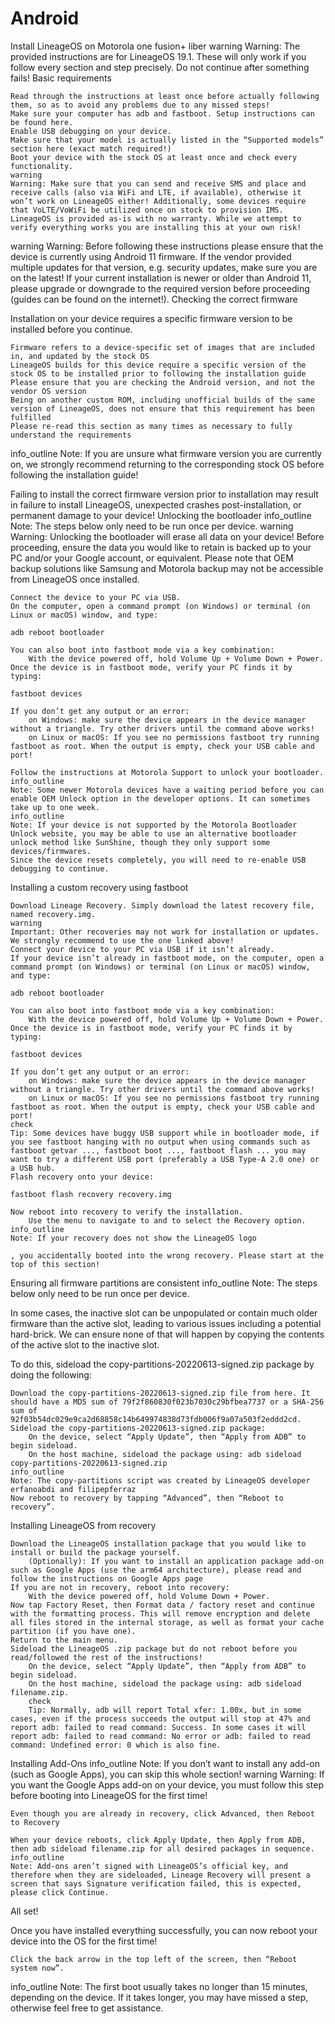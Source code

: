 # Android
Install LineageOS on
Motorola one fusion+
liber
warning
Warning: The provided instructions are for LineageOS 19.1. These will only work if you follow every section and step precisely.
Do not continue after something fails!
Basic requirements

    Read through the instructions at least once before actually following them, so as to avoid any problems due to any missed steps!
    Make sure your computer has adb and fastboot. Setup instructions can be found here.
    Enable USB debugging on your device.
    Make sure that your model is actually listed in the “Supported models” section here (exact match required!)
    Boot your device with the stock OS at least once and check every functionality.
    warning
    Warning: Make sure that you can send and receive SMS and place and receive calls (also via WiFi and LTE, if available), otherwise it won’t work on LineageOS either! Additionally, some devices require that VoLTE/VoWiFi be utilized once on stock to provision IMS.
    LineageOS is provided as-is with no warranty. While we attempt to verify everything works you are installing this at your own risk!

warning
Warning: Before following these instructions please ensure that the device is currently using Android 11 firmware.
If the vendor provided multiple updates for that version, e.g. security updates, make sure you are on the latest!
If your current installation is newer or older than Android 11, please upgrade or downgrade to the required version before proceeding (guides can be found on the internet!).
Checking the correct firmware

Installation on your device requires a specific firmware version to be installed before you continue.

    Firmware refers to a device-specific set of images that are included in, and updated by the stock OS
    LineageOS builds for this device require a specific version of the stock OS to be installed prior to following the installation guide
    Please ensure that you are checking the Android version, and not the vendor OS version
    Being on another custom ROM, including unofficial builds of the same version of LineageOS, does not ensure that this requirement has been fulfilled
    Please re-read this section as many times as necessary to fully understand the requirements

info_outline
Note: If you are unsure what firmware version you are currently on, we strongly recommend returning to the corresponding stock OS before following the installation guide!

Failing to install the correct firmware version prior to installation may result in failure to install LineageOS, unexpected crashes post-installation, or permanent damage to your device!
Unlocking the bootloader
info_outline
Note: The steps below only need to be run once per device.
warning
Warning: Unlocking the bootloader will erase all data on your device! Before proceeding, ensure the data you would like to retain is backed up to your PC and/or your Google account, or equivalent. Please note that OEM backup solutions like Samsung and Motorola backup may not be accessible from LineageOS once installed.

    Connect the device to your PC via USB.
    On the computer, open a command prompt (on Windows) or terminal (on Linux or macOS) window, and type:

    adb reboot bootloader

    You can also boot into fastboot mode via a key combination:
        With the device powered off, hold Volume Up + Volume Down + Power.
    Once the device is in fastboot mode, verify your PC finds it by typing:

    fastboot devices

    If you don’t get any output or an error:
        on Windows: make sure the device appears in the device manager without a triangle. Try other drivers until the command above works!
        on Linux or macOS: If you see no permissions fastboot try running fastboot as root. When the output is empty, check your USB cable and port!

    Follow the instructions at Motorola Support to unlock your bootloader.
    info_outline
    Note: Some newer Motorola devices have a waiting period before you can enable OEM Unlock option in the developer options. It can sometimes take up to one week.
    info_outline
    Note: If your device is not supported by the Motorola Bootloader Unlock website, you may be able to use an alternative bootloader unlock method like SunShine, though they only support some devices/firmwares.
    Since the device resets completely, you will need to re-enable USB debugging to continue.

Installing a custom recovery using fastboot

    Download Lineage Recovery. Simply download the latest recovery file, named recovery.img.
    warning
    Important: Other recoveries may not work for installation or updates. We strongly recommend to use the one linked above!
    Connect your device to your PC via USB if it isn’t already.
    If your device isn’t already in fastboot mode, on the computer, open a command prompt (on Windows) or terminal (on Linux or macOS) window, and type:

    adb reboot bootloader

    You can also boot into fastboot mode via a key combination:
        With the device powered off, hold Volume Up + Volume Down + Power.
    Once the device is in fastboot mode, verify your PC finds it by typing:

    fastboot devices

    If you don’t get any output or an error:
        on Windows: make sure the device appears in the device manager without a triangle. Try other drivers until the command above works!
        on Linux or macOS: If you see no permissions fastboot try running fastboot as root. When the output is empty, check your USB cable and port!
    check
    Tip: Some devices have buggy USB support while in bootloader mode, if you see fastboot hanging with no output when using commands such as fastboot getvar ..., fastboot boot ..., fastboot flash ... you may want to try a different USB port (preferably a USB Type-A 2.0 one) or a USB hub.
    Flash recovery onto your device:

    fastboot flash recovery recovery.img

    Now reboot into recovery to verify the installation.
        Use the menu to navigate to and to select the Recovery option.
    info_outline
    Note: If your recovery does not show the LineageOS logo 

    , you accidentally booted into the wrong recovery. Please start at the top of this section!

Ensuring all firmware partitions are consistent
info_outline
Note: The steps below only need to be run once per device.

In some cases, the inactive slot can be unpopulated or contain much older firmware than the active slot, leading to various issues including a potential hard-brick. We can ensure none of that will happen by copying the contents of the active slot to the inactive slot.

To do this, sideload the copy-partitions-20220613-signed.zip package by doing the following:

    Download the copy-partitions-20220613-signed.zip file from here. It should have a MD5 sum of 79f2f860830f023b7030c29bfbea7737 or a SHA-256 sum of 92f03b54dc029e9ca2d68858c14b649974838d73fdb006f9a07a503f2eddd2cd.
    Sideload the copy-partitions-20220613-signed.zip package:
        On the device, select “Apply Update”, then “Apply from ADB” to begin sideload.
        On the host machine, sideload the package using: adb sideload copy-partitions-20220613-signed.zip
    info_outline
    Note: The copy-partitions script was created by LineageOS developer erfanoabdi and filipepferraz
    Now reboot to recovery by tapping “Advanced”, then “Reboot to recovery”.

Installing LineageOS from recovery

    Download the LineageOS installation package that you would like to install or build the package yourself.
        (Optionally): If you want to install an application package add-on such as Google Apps (use the arm64 architecture), please read and follow the instructions on Google Apps page
    If you are not in recovery, reboot into recovery:
        With the device powered off, hold Volume Down + Power.
    Now tap Factory Reset, then Format data / factory reset and continue with the formatting process. This will remove encryption and delete all files stored in the internal storage, as well as format your cache partition (if you have one).
    Return to the main menu.
    Sideload the LineageOS .zip package but do not reboot before you read/followed the rest of the instructions!
        On the device, select “Apply Update”, then “Apply from ADB” to begin sideload.
        On the host machine, sideload the package using: adb sideload filename.zip.
        check
        Tip: Normally, adb will report Total xfer: 1.00x, but in some cases, even if the process succeeds the output will stop at 47% and report adb: failed to read command: Success. In some cases it will report adb: failed to read command: No error or adb: failed to read command: Undefined error: 0 which is also fine.

Installing Add-Ons
info_outline
Note: If you don’t want to install any add-on (such as Google Apps), you can skip this whole section!
warning
Warning: If you want the Google Apps add-on on your device, you must follow this step before booting into LineageOS for the first time!

    Even though you are already in recovery, click Advanced, then Reboot to Recovery

    When your device reboots, click Apply Update, then Apply from ADB, then adb sideload filename.zip for all desired packages in sequence.
    info_outline
    Note: Add-ons aren’t signed with LineageOS’s official key, and therefore when they are sideloaded, Lineage Recovery will present a screen that says Signature verification failed, this is expected, please click Continue.

All set!

Once you have installed everything successfully, you can now reboot your device into the OS for the first time!

    Click the back arrow in the top left of the screen, then “Reboot system now”.

info_outline
Note: The first boot usually takes no longer than 15 minutes, depending on the device. If it takes longer, you may have missed a step, otherwise feel free to get assistance.

